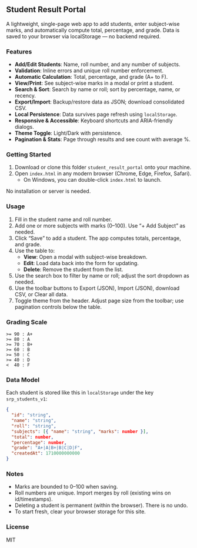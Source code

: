 ## Student Result Portal 

A lightweight, single-page web app to add students, enter subject-wise marks, and automatically compute total, percentage, and grade. Data is saved to your browser via localStorage — no backend required.

### Features

- **Add/Edit Students**: Name, roll number, and any number of subjects.
- **Validation**: Inline errors and unique roll number enforcement.
- **Automatic Calculation**: Total, percentage, and grade (A+ to F).
- **View/Print**: See subject-wise marks in a modal or print a student.
- **Search & Sort**: Search by name or roll; sort by percentage, name, or recency.
- **Export/Import**: Backup/restore data as JSON; download consolidated CSV.
- **Local Persistence**: Data survives page refresh using `localStorage`.
- **Responsive & Accessible**: Keyboard shortcuts and ARIA-friendly dialogs.
 - **Theme Toggle**: Light/Dark with persistence.
 - **Pagination & Stats**: Page through results and see count with average %.

### Getting Started

1. Download or clone this folder `student_result_portal` onto your machine.
2. Open `index.html` in any modern browser (Chrome, Edge, Firefox, Safari).
   - On Windows, you can double-click `index.html` to launch.

No installation or server is needed.

### Usage

1. Fill in the student name and roll number.
2. Add one or more subjects with marks (0–100). Use “+ Add Subject” as needed.
3. Click “Save” to add a student. The app computes totals, percentage, and grade.
4. Use the table to:
   - **View**: Open a modal with subject-wise breakdown.
   - **Edit**: Load data back into the form for updating.
   - **Delete**: Remove the student from the list.
5. Use the search box to filter by name or roll; adjust the sort dropdown as needed.
6. Use the toolbar buttons to Export (JSON), Import (JSON), download CSV, or Clear all data.
7. Toggle theme from the header. Adjust page size from the toolbar; use pagination controls below the table.

### Grading Scale

```
>= 90 : A+
>= 80 : A
>= 70 : B+
>= 60 : B
>= 50 : C
>= 40 : D
<  40 : F
```

### Data Model

Each student is stored like this in `localStorage` under the key `srp_students_v1`:

```json
{
  "id": "string",
  "name": "string",
  "roll": "string",
  "subjects": [{ "name": "string", "marks": number }],
  "total": number,
  "percentage": number,
  "grade": "A+|A|B+|B|C|D|F",
  "createdAt": 1710000000000
}
```

### Notes

- Marks are bounded to 0–100 when saving.
- Roll numbers are unique. Import merges by roll (existing wins on id/timestamps).
- Deleting a student is permanent (within the browser). There is no undo.
- To start fresh, clear your browser storage for this site.

### License

MIT



